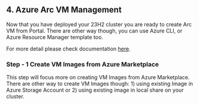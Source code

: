 ## 4. Azure Arc VM Management

Now that you have deployed your 23H2 cluster you are ready to create Arc VM from Portal. 
There are other way though, you can use Azure CLI, or Azure Resource Manager template too.

For more detail please check documentation [here](https://learn.microsoft.com/en-us/azure-stack/hci/manage/create-arc-virtual-machines?tabs=azureportal).

### Step - 1 Create VM Images from Azure Marketplace

This step will focus more on creating VM Images from Azure Marketplace. 
There are other way to create VM Images though: 1) using existing Image in Azure Storage Account or 2) using existing image in local share on your cluster.
